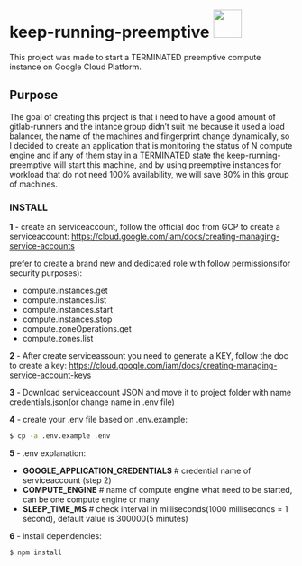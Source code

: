 # keep-running-preemptive <img src="https://avatars2.githubusercontent.com/u/2810941?v=3&s=96" width="50">
This project was made to start a TERMINATED preemptive compute instance on Google Cloud Platform.

## Purpose
The goal of creating this project is that i need to have a good amount of gitlab-runners and the intance group didn’t suit me because it used a load balancer, the name of the machines and fingerprint change dynamically, so I decided to create an application that is monitoring the status of N compute engine and if any of them stay in a TERMINATED state the keep-running-preemptive will start this machine, and by using preemptive instances for workload that do not need 100% availability, we will save 80% in this group of machines.

### INSTALL
**1** - create an serviceaccount, follow the official doc from GCP to create a serviceaccount:
https://cloud.google.com/iam/docs/creating-managing-service-accounts

prefer to create a brand new and dedicated role with follow permissions(for security purposes):
 - compute.instances.get
 - compute.instances.list
 - compute.instances.start
 - compute.instances.stop
 - compute.zoneOperations.get
 - compute.zones.list

**2** - After create serviceassount you need to generate a KEY, follow the doc to create a key:
https://cloud.google.com/iam/docs/creating-managing-service-account-keys

**3** - Download serviceaccount JSON and move it to project folder with name credentials.json(or change name in .env file)

**4** - create your .env file based on .env.example:
```sh
$ cp -a .env.example .env
```

**5** - .env explanation:
 - **GOOGLE_APPLICATION_CREDENTIALS** # credential name of serviceaccount (step 2)
 - **COMPUTE_ENGINE** # name of compute engine what need to be started, can be one compute engine or many
 - **SLEEP_TIME_MS** # check interval in milliseconds(1000 milliseconds = 1 second), default value is 300000(5 minutes)

**6** - install dependencies: 
```sh
$ npm install
```
